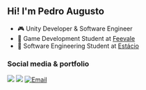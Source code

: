 ## Hi! I'm Pedro Augusto

- 🎮 Unity Developer & Software Engineer
- 📓 Game Development Student at [Feevale](https://www.feevale.br/graduacao/jogos-digitais)
- 📓 Software Engineering Student at [Estácio](https://estacio.br/cursos/graduacao/engenharia-de-software)

### Social media  & portfolio

<a target="_blank" href="https://www.linkedin.com/in/augustoop/"><img src="https://img.shields.io/badge/linkedin-%230077B5.svg?&style=for-the-badge&logo=linkedin&logoColor=white" /></a>
<a target="_blank" href="https://augustoo999.itch.io/"><img src="https://img.shields.io/badge/Itch.io-FA5C5C?style=for-the-badge&logo=itchdotio&logoColor=white" /></a>
[![Email](https://img.shields.io/badge/Gmail-D14836?style=for-the-badge&logo=gmail&logoColor=white)](https://mail.google.com/mail/u/0/?hl=pt-BR#inbox?compose=DmwnWrRlRHsJfwZWrnHQGxLFBkzvPGNHLFSnmqZnzWQVQMmwxdgjJTPbbmngvpZxPbPSJmLBmdsV)
